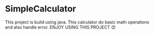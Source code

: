 # SimpleCalculator
This project is build using java. This calculator do basic math operations and also handle error. ENJOY USING THIS PROJECT 😊
